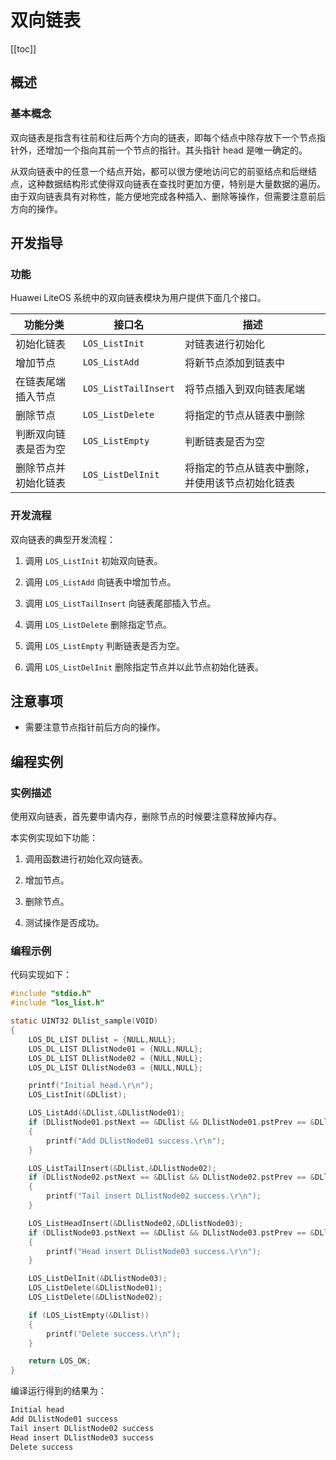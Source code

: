 # 双向链表

[[toc]]  

## 概述

### 基本概念

双向链表是指含有往前和往后两个方向的链表，即每个结点中除存放下一个节点指针外，还增加一个指向其前一个节点的指针。其头指针 head 是唯一确定的。

从双向链表中的任意一个结点开始，都可以很方便地访问它的前驱结点和后继结点，这种数据结构形式使得双向链表在查找时更加方便，特别是大量数据的遍历。由于双向链表具有对称性，能方便地完成各种插入、删除等操作，但需要注意前后方向的操作。  

## 开发指导

### 功能

Huawei LiteOS 系统中的双向链表模块为用户提供下面几个接口。

| 功能分类             | 接口名              | 描述                     |
|----------------------|---------------------|--------------------------|
| 初始化链表           | `LOS_ListInit`       | 对链表进行初始化         |
| 增加节点             | `LOS_ListAdd`        | 将新节点添加到链表中  |
| 在链表尾端插入节点   | `LOS_ListTailInsert` | 将节点插入到双向链表尾端 |
| 删除节点             | `LOS_ListDelete`     | 将指定的节点从链表中删除 |
| 判断双向链表是否为空 | `LOS_ListEmpty`      | 判断链表是否为空         |
| 删除节点并初始化链表 | `LOS_ListDelInit`    | 将指定的节点从链表中删除，并使用该节点初始化链表  |

### 开发流程

双向链表的典型开发流程：

1.  调用 `LOS_ListInit` 初始双向链表。

2.  调用 `LOS_ListAdd` 向链表中增加节点。

3.  调用 `LOS_ListTailInsert` 向链表尾部插入节点。

4.  调用 `LOS_ListDelete` 删除指定节点。

5.  调用 `LOS_ListEmpty` 判断链表是否为空。

6.  调用 `LOS_ListDelInit` 删除指定节点并以此节点初始化链表。

## 注意事项

- 需要注意节点指针前后方向的操作。

## 编程实例

### 实例描述

使用双向链表，首先要申请内存，删除节点的时候要注意释放掉内存。  

本实例实现如下功能： 

1.  调用函数进行初始化双向链表。  

2.  增加节点。  

3.  删除节点。  

4.  测试操作是否成功。  

### 编程示例

代码实现如下：  
```c
#include "stdio.h"
#include "los_list.h"

static UINT32 DLlist_sample(VOID)
{
    LOS_DL_LIST DLlist = {NULL,NULL};
    LOS_DL_LIST DLlistNode01 = {NULL,NULL};
    LOS_DL_LIST DLlistNode02 = {NULL,NULL};
    LOS_DL_LIST DLlistNode03 = {NULL,NULL};

    printf("Initial head.\r\n");
    LOS_ListInit(&DLlist);

    LOS_ListAdd(&DLlist,&DLlistNode01);
    if (DLlistNode01.pstNext == &DLlist && DLlistNode01.pstPrev == &DLlist)
    {
        printf("Add DLlistNode01 success.\r\n");
    }

    LOS_ListTailInsert(&DLlist,&DLlistNode02);
    if (DLlistNode02.pstNext == &DLlist && DLlistNode02.pstPrev == &DLlistNode01)
    {
        printf("Tail insert DLlistNode02 success.\r\n");
    }

    LOS_ListHeadInsert(&DLlistNode02,&DLlistNode03);
    if (DLlistNode03.pstNext == &DLlist && DLlistNode03.pstPrev == &DLlistNode02)
    {
        printf("Head insert DLlistNode03 success.\r\n");
    }

    LOS_ListDelInit(&DLlistNode03);
    LOS_ListDelete(&DLlistNode01);
    LOS_ListDelete(&DLlistNode02);

    if (LOS_ListEmpty(&DLlist))
    {
        printf("Delete success.\r\n");
    }

    return LOS_OK;
}
```

编译运行得到的结果为：   
```c
Initial head 
Add DLlistNode01 success 
Tail insert DLlistNode02 success 
Head insert DLlistNode03 success 
Delete success  
```    
